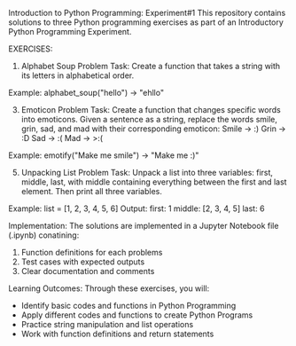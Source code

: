 Introduction to Python Programming: Experiment#1
This repository contains solutions to three Python programming exercises as part of an Introductory Python Programming Experiment.

EXERCISES:
1) Alphabet Soup Problem
Task: Create a function that takes a string with its letters in alphabetical order.

Example: alphabet_soup("hello") -> "ehllo"

3) Emoticon Problem
Task: Create a function that changes specific words into emoticons. Given a sentence as a string, replace the words smile, grin, sad, and mad with their corresponding emoticon:
Smile -> :)
Grin -> :D
Sad -> :(
Mad -> >:(

Example: emotify("Make me smile") -> "Make me :)"

5) Unpacking List Problem
Task: Unpack a list into three variables: first, middle, last, with middle containing everything between the first and last element. Then print all three variables.

Example: list = [1, 2, 3, 4, 5, 6]
Output:
first: 1
middle: [2, 3, 4, 5]
last: 6

Implementation:
The solutions are implemented in a Jupyter Notebook file (.ipynb) conatining:
1) Function definitions for each problems
2) Test cases with expected outputs
3) Clear documentation and comments

Learning Outcomes:
Through these exercises, you will:
- Identify basic codes and functions in Python Programming
- Apply different codes and functions to create Python Programs
- Practice string manipulation and list operations
- Work with function definitions and return statements
